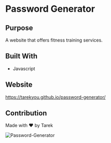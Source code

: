 # Password Generator 

## Purpose
A website that offers fitness training services. 

## Built With
* Javascript

## Website
https://tarekyou.github.io/password-generator/

## Contribution
Made with ❤️ by Tarek

![Password-Generator](https://user-images.githubusercontent.com/89763835/135369998-eb314112-bdc4-49ec-96c2-e9f42553aea8.png)

 

